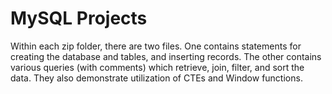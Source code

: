 # MySQL Projects

Within each zip folder, there are two files.
  One contains statements for creating the database and tables, and inserting records.
  The other contains various queries (with comments) which retrieve, join, filter, and sort the data.
  They also demonstrate utilization of CTEs and Window functions.
